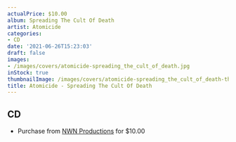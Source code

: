 ```yaml
---
actualPrice: $10.00
album: Spreading The Cult Of Death
artist: Atomicide
categories:
- CD
date: '2021-06-26T15:23:03'
draft: false
images:
- /images/covers/atomicide-spreading_the_cult_of_death.jpg
inStock: true
thumbnailImage: /images/covers/atomicide-spreading_the_cult_of_death-thumb.jpg
title: Atomicide - Spreading The Cult Of Death
---
```


## CD
* Purchase from [NWN Productions](http://shop.nwnprod.com/index.php?route=product/product&path=93&product_id=12349&sort=pd.name&order=ASC) for $10.00
